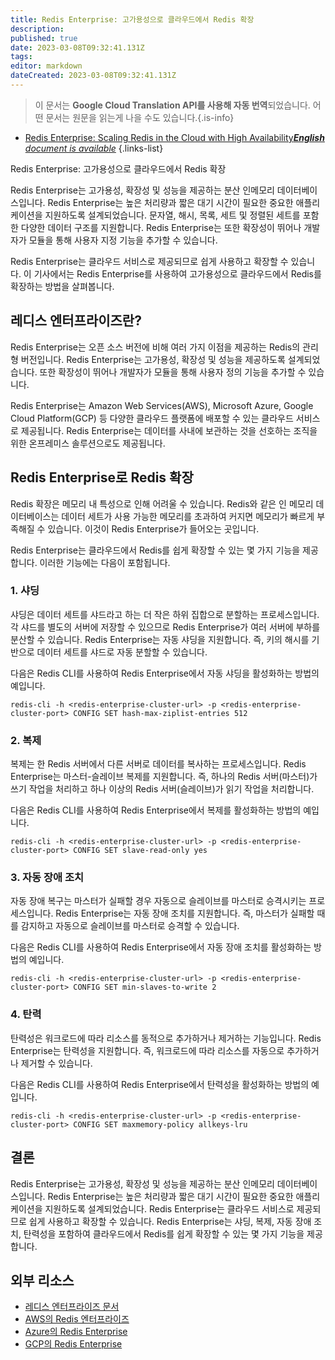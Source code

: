 ```yaml
---
title: Redis Enterprise: 고가용성으로 클라우드에서 Redis 확장
description: 
published: true
date: 2023-03-08T09:32:41.131Z
tags: 
editor: markdown
dateCreated: 2023-03-08T09:32:41.131Z
---
```


> 이 문서는 **Google Cloud Translation API를 사용해 자동 번역**되었습니다.
어떤 문서는 원문을 읽는게 나을 수도 있습니다.{.is-info}



- [Redis Enterprise: Scaling Redis in the Cloud with High Availability***English** document is available*](/en/Knowledge-base/NoSQL/redis-enterprise-scaling-redis-in-the-cloud-with-high-availability)
{.links-list}

Redis Enterprise: 고가용성으로 클라우드에서 Redis 확장

Redis Enterprise는 고가용성, 확장성 및 성능을 제공하는 분산 인메모리 데이터베이스입니다. Redis Enterprise는 높은 처리량과 짧은 대기 시간이 필요한 중요한 애플리케이션을 지원하도록 설계되었습니다. 문자열, 해시, 목록, 세트 및 정렬된 세트를 포함한 다양한 데이터 구조를 지원합니다. Redis Enterprise는 또한 확장성이 뛰어나 개발자가 모듈을 통해 사용자 지정 기능을 추가할 수 있습니다.

Redis Enterprise는 클라우드 서비스로 제공되므로 쉽게 사용하고 확장할 수 있습니다. 이 기사에서는 Redis Enterprise를 사용하여 고가용성으로 클라우드에서 Redis를 확장하는 방법을 살펴봅니다.

## 레디스 엔터프라이즈란?

Redis Enterprise는 오픈 소스 버전에 비해 여러 가지 이점을 제공하는 Redis의 관리형 버전입니다. Redis Enterprise는 고가용성, 확장성 및 성능을 제공하도록 설계되었습니다. 또한 확장성이 뛰어나 개발자가 모듈을 통해 사용자 정의 기능을 추가할 수 있습니다.

Redis Enterprise는 Amazon Web Services(AWS), Microsoft Azure, Google Cloud Platform(GCP) 등 다양한 클라우드 플랫폼에 배포할 수 있는 클라우드 서비스로 제공됩니다. Redis Enterprise는 데이터를 사내에 보관하는 것을 선호하는 조직을 위한 온프레미스 솔루션으로도 제공됩니다.

## Redis Enterprise로 Redis 확장

Redis 확장은 메모리 내 특성으로 인해 어려울 수 있습니다. Redis와 같은 인 메모리 데이터베이스는 데이터 세트가 사용 가능한 메모리를 초과하여 커지면 메모리가 빠르게 부족해질 수 있습니다. 이것이 Redis Enterprise가 들어오는 곳입니다.

Redis Enterprise는 클라우드에서 Redis를 쉽게 확장할 수 있는 몇 가지 기능을 제공합니다. 이러한 기능에는 다음이 포함됩니다.

### 1. 샤딩

샤딩은 데이터 세트를 샤드라고 하는 더 작은 하위 집합으로 분할하는 프로세스입니다. 각 샤드를 별도의 서버에 저장할 수 있으므로 Redis Enterprise가 여러 서버에 부하를 분산할 수 있습니다. Redis Enterprise는 자동 샤딩을 지원합니다. 즉, 키의 해시를 기반으로 데이터 세트를 샤드로 자동 분할할 수 있습니다.

다음은 Redis CLI를 사용하여 Redis Enterprise에서 자동 샤딩을 활성화하는 방법의 예입니다.

```
redis-cli -h <redis-enterprise-cluster-url> -p <redis-enterprise-cluster-port> CONFIG SET hash-max-ziplist-entries 512
```

### 2. 복제

복제는 한 Redis 서버에서 다른 서버로 데이터를 복사하는 프로세스입니다. Redis Enterprise는 마스터-슬레이브 복제를 지원합니다. 즉, 하나의 Redis 서버(마스터)가 쓰기 작업을 처리하고 하나 이상의 Redis 서버(슬레이브)가 읽기 작업을 처리합니다.

다음은 Redis CLI를 사용하여 Redis Enterprise에서 복제를 활성화하는 방법의 예입니다.

```
redis-cli -h <redis-enterprise-cluster-url> -p <redis-enterprise-cluster-port> CONFIG SET slave-read-only yes
```

### 3. 자동 장애 조치

자동 장애 복구는 마스터가 실패할 경우 자동으로 슬레이브를 마스터로 승격시키는 프로세스입니다. Redis Enterprise는 자동 장애 조치를 지원합니다. 즉, 마스터가 실패할 때를 감지하고 자동으로 슬레이브를 마스터로 승격할 수 있습니다.

다음은 Redis CLI를 사용하여 Redis Enterprise에서 자동 장애 조치를 활성화하는 방법의 예입니다.

```
redis-cli -h <redis-enterprise-cluster-url> -p <redis-enterprise-cluster-port> CONFIG SET min-slaves-to-write 2
```

### 4. 탄력

탄력성은 워크로드에 따라 리소스를 동적으로 추가하거나 제거하는 기능입니다. Redis Enterprise는 탄력성을 지원합니다. 즉, 워크로드에 따라 리소스를 자동으로 추가하거나 제거할 수 있습니다.

다음은 Redis CLI를 사용하여 Redis Enterprise에서 탄력성을 활성화하는 방법의 예입니다.

```
redis-cli -h <redis-enterprise-cluster-url> -p <redis-enterprise-cluster-port> CONFIG SET maxmemory-policy allkeys-lru
```

## 결론

Redis Enterprise는 고가용성, 확장성 및 성능을 제공하는 분산 인메모리 데이터베이스입니다. Redis Enterprise는 높은 처리량과 짧은 대기 시간이 필요한 중요한 애플리케이션을 지원하도록 설계되었습니다. Redis Enterprise는 클라우드 서비스로 제공되므로 쉽게 사용하고 확장할 수 있습니다. Redis Enterprise는 샤딩, 복제, 자동 장애 조치, 탄력성을 포함하여 클라우드에서 Redis를 쉽게 확장할 수 있는 몇 가지 기능을 제공합니다.

## 외부 리소스

- [레디스 엔터프라이즈 문서](https://redislabs.com/redis-enterprise-documentation/)
- [AWS의 Redis 엔터프라이즈](https://aws.amazon.com/marketplace/pp/B0841VJ6M4)
- [Azure의 Redis Enterprise](https://azuremarketplace.microsoft.com/en-us/marketplace/apps/redislabs.redis-enterprise)
- [GCP의 Redis Enterprise](https://cloud.google.com/marketplace/partners/redislabs/redis-enterprise)
